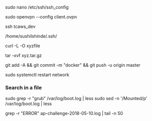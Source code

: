 sudo nano /etc/ssh/ssh_config

sudo openvpn --config client.ovpn 

ssh tcaws_dev

/home/sushilshinde/.ssh/

curl -L -O xyzfile

tar -xvf xyz.tar.gz

git add -A && git commit -m "docker" && git push -u origin master

sudo systemctl restart network

### Search in a file
sudo grep -r "grub" /var/log/boot.log | less
sudo sed -n '/Mounted/p' /var/log/boot.log | less

grep -r "ERROR" ap-challenge-2018-05-10.log | tail -n 50

